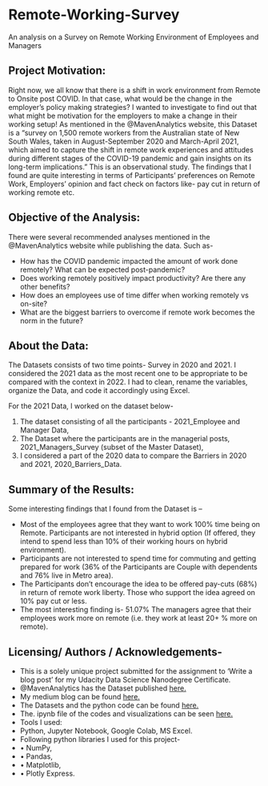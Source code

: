# Remote-Working-Survey

An analysis on a Survey on Remote Working Environment of Employees and Managers


## Project Motivation:

Right now, we all know that there is a shift in work environment from Remote to Onsite post COVID. In that case, what would be the change in the employer’s policy making strategies? I wanted to investigate to find out that what might be motivation for the employers to make a change in their working setup!
As mentioned in the @MavenAnalytics website, this Dataset is a “survey on 1,500 remote workers from the Australian state of New South Wales, taken in August-September 2020 and March-April 2021, which aimed to capture the shift in remote work experiences and attitudes during different stages of the COVID-19 pandemic and gain insights on its long-term implications.”
This is an observational study. The findings that I found are quite interesting in terms of Participants’ preferences on Remote Work, Employers’ opinion and fact check on factors like- pay cut in return of working remote etc.

## Objective of the Analysis:

There were several recommended analyses mentioned in the @MavenAnalytics website while publishing the data. Such as-

* 	How has the COVID pandemic impacted the amount of work done remotely? What can be expected post-pandemic?
* 	Does working remotely positively impact productivity? Are there any other benefits?
* 	How does an employees use of time differ when working remotely vs on-site?
* 	What are the biggest barriers to overcome if remote work becomes the norm in the future?

## About the Data:

The Datasets consists of two time points- Survey in 2020 and 2021. I considered the 2021 data as the most recent one to be appropriate to be compared with the context in 2022.
I had to clean, rename the variables, organize the Data, and code it accordingly using Excel.

For the 2021 Data, I worked on the dataset below-

1. The dataset consisting of all the participants - 2021_Employee and Manager Data,
2. The Dataset where the participants are in the managerial posts, 2021_Managers_Survey (subset of the Master Dataset),
3. I considered a part of the 2020 data to compare the Barriers in 2020 and 2021, 2020_Barriers_Data.

## Summary of the Results:

Some interesting findings that I found from the Dataset is –
* 	Most of the employees agree that they want to work 100% time being on Remote. Participants are not interested in hybrid option (If offered, they intend to spend less than 10% of their working hours on hybrid environment).
* 	Participants are not interested to spend time for commuting and getting prepared for work (36% of the Participants are Couple with dependents and 76% live in Metro area).
* 	The Participants don’t encourage the idea to be offered pay-cuts (68%) in return of remote work liberty. Those who support the idea agreed on 10% pay cut or less.
* 	The most interesting finding is- 51.07% The managers agree that their employees work more on remote (i.e. they work at least 20+ % more on remote).


## Licensing/ Authors / Acknowledgements-

* 	This is a solely unique project submitted for the assignment to ‘Write a blog post’ for my Udacity Data Science Nanodegree Certificate.
* 	@MavenAnalytics has the Dataset published [here.](https://www.mavenanalytics.io/data-playground)
* 	My medium blog can be found [here.](https://medium.com/@mahmudayasmin/what-does-the-managers-think-about-remote-work-96f953f668ff)
* 	The Datasets and the python code can be found [here.](https://github.com/myasmin/Remote-Working-Survey.git)
* 	The. ipynb file of the codes and visualizations can be seen [here.](https://github.com/myasmin/Remote-Working-Survey/blob/main/Analysis_on__Remote_Working_Survey__Data_Updated.ipynb)
* 	Tools I used:
* Python, Jupyter Notebook, Google Colab, MS Excel.
* Following python libraries I used for this project-
*   • NumPy,
*   • Pandas,
*   • Matplotlib,
*   • Plotly Express.
